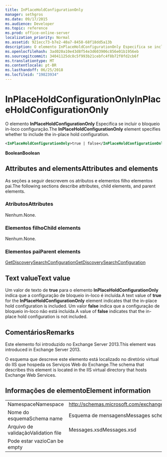 ```yaml
---
title: InPlaceHoldConfigurationOnly
manager: sethgros
ms.date: 09/17/2015
ms.audience: Developer
ms.topic: reference
ms.prod: office-online-server
localization_priority: Normal
ms.assetid: 921ecc73-b7e2-40a7-8458-68f18dd5a13b
description: O elemento InPlaceHoldConfigurationOnly Especifica se incluir o bloqueio in-loco configuração.
ms.openlocfilehash: 3ad020a10e43d8f54e3d603906c856e01b1956eb
ms.sourcegitcommit: 34041125dc8c5f993b21cebfc4f8b72f0fd2cb6f
ms.translationtype: MT
ms.contentlocale: pt-BR
ms.lasthandoff: 06/25/2018
ms.locfileid: "19823934"
---
```

# <a name="inplaceholdconfigurationonly"></a><span data-ttu-id="27b93-103">InPlaceHoldConfigurationOnly</span><span class="sxs-lookup"><span data-stu-id="27b93-103">InPlaceHoldConfigurationOnly</span></span>

<span data-ttu-id="27b93-104">O elemento **InPlaceHoldConfigurationOnly** Especifica se incluir o bloqueio in-loco configuração.</span><span class="sxs-lookup"><span data-stu-id="27b93-104">The **InPlaceHoldConfigurationOnly** element specifies whether to include the in-place hold configuration.</span></span> 
  
```XML
<InPlaceHoldConfigurationOnly>true | false</InPlaceHoldConfigurationOnly>
```

 <span data-ttu-id="27b93-105">**Boolean**</span><span class="sxs-lookup"><span data-stu-id="27b93-105">**Boolean**</span></span>
## <a name="attributes-and-elements"></a><span data-ttu-id="27b93-106">Attributes and elements</span><span class="sxs-lookup"><span data-stu-id="27b93-106">Attributes and elements</span></span>

<span data-ttu-id="27b93-107">As seções a seguir descrevem os atributos e elementos filho elementos pai.</span><span class="sxs-lookup"><span data-stu-id="27b93-107">The following sections describe attributes, child elements, and parent elements.</span></span>
  
### <a name="attributes"></a><span data-ttu-id="27b93-108">Atributos</span><span class="sxs-lookup"><span data-stu-id="27b93-108">Attributes</span></span>

<span data-ttu-id="27b93-109">Nenhum.</span><span class="sxs-lookup"><span data-stu-id="27b93-109">None.</span></span>
  
### <a name="child-elements"></a><span data-ttu-id="27b93-110">Elementos filho</span><span class="sxs-lookup"><span data-stu-id="27b93-110">Child elements</span></span>

<span data-ttu-id="27b93-111">Nenhum.</span><span class="sxs-lookup"><span data-stu-id="27b93-111">None.</span></span>
  
### <a name="parent-elements"></a><span data-ttu-id="27b93-112">Elementos pai</span><span class="sxs-lookup"><span data-stu-id="27b93-112">Parent elements</span></span>

[<span data-ttu-id="27b93-113">GetDiscoverySearchConfiguration</span><span class="sxs-lookup"><span data-stu-id="27b93-113">GetDiscoverySearchConfiguration</span></span>](getdiscoverysearchconfiguration.md)
  
## <a name="text-value"></a><span data-ttu-id="27b93-114">Text value</span><span class="sxs-lookup"><span data-stu-id="27b93-114">Text value</span></span>

<span data-ttu-id="27b93-115">Um valor de texto de **true** para o elemento **InPlaceHoldConfigurationOnly** indica que a configuração de bloqueio in-loco é incluída.</span><span class="sxs-lookup"><span data-stu-id="27b93-115">A text value of **true** for the **InPlaceHoldConfigurationOnly** element indicates that the in-place hold configuration is included.</span></span> <span data-ttu-id="27b93-116">Um valor **false** indica que a configuração de bloqueio in-loco não está incluída.</span><span class="sxs-lookup"><span data-stu-id="27b93-116">A value of **false** indicates that the in-place hold configuration is not included.</span></span> 
  
## <a name="remarks"></a><span data-ttu-id="27b93-117">Comentários</span><span class="sxs-lookup"><span data-stu-id="27b93-117">Remarks</span></span>

<span data-ttu-id="27b93-118">Este elemento foi introduzido no Exchange Server 2013.</span><span class="sxs-lookup"><span data-stu-id="27b93-118">This element was introduced in Exchange Server 2013.</span></span>
  
<span data-ttu-id="27b93-119">O esquema que descreve este elemento está localizado no diretório virtual do IIS que hospeda os Serviços Web do Exchange.</span><span class="sxs-lookup"><span data-stu-id="27b93-119">The schema that describes this element is located in the IIS virtual directory that hosts Exchange Web Services.</span></span>
  
## <a name="element-information"></a><span data-ttu-id="27b93-120">Informações de elemento</span><span class="sxs-lookup"><span data-stu-id="27b93-120">Element information</span></span>

|||
|:-----|:-----|
|<span data-ttu-id="27b93-121">Namespace</span><span class="sxs-lookup"><span data-stu-id="27b93-121">Namespace</span></span>  <br/> |http://schemas.microsoft.com/exchange/services/2006/messages  <br/> |
|<span data-ttu-id="27b93-122">Nome do esquema</span><span class="sxs-lookup"><span data-stu-id="27b93-122">Schema name</span></span>  <br/> |<span data-ttu-id="27b93-123">Esquema de mensagens</span><span class="sxs-lookup"><span data-stu-id="27b93-123">Messages schema</span></span>  <br/> |
|<span data-ttu-id="27b93-124">Arquivo de validação</span><span class="sxs-lookup"><span data-stu-id="27b93-124">Validation file</span></span>  <br/> |<span data-ttu-id="27b93-125">Messages.xsd</span><span class="sxs-lookup"><span data-stu-id="27b93-125">Messages.xsd</span></span>  <br/> |
|<span data-ttu-id="27b93-126">Pode estar vazio</span><span class="sxs-lookup"><span data-stu-id="27b93-126">Can be empty</span></span>  <br/> ||
   

